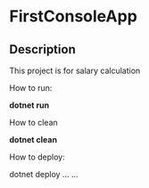 # FirstConsoleApp

## Description

This project is for salary calculation


How to run:

**dotnet run**

How to clean

**dotnet clean**

How to deploy:

dotnet deploy ...
...
